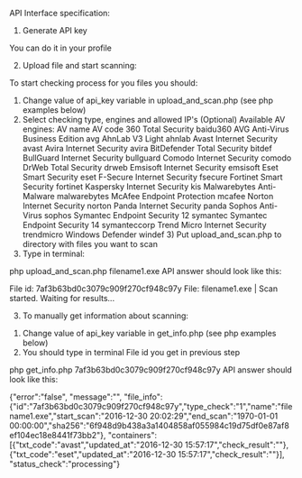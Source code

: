 API Interface specification:


 1. Generate API key

You can do it in your profile 

 2. Upload file and start scanning:

To start checking process for you files you should: 
1) Change value of api_key variable in upload_and_scan.php (see php examples below)
2) Select checking type, engines and allowed IP's (Optional)
Available AV engines: 
AV name	AV code
360 Total Security	baidu360
AVG Anti-Virus Business Edition	avg
AhnLab V3 Light	ahnlab
Avast Internet Security	avast
Avira Internet Security	avira
BitDefender Total Security	bitdef
BullGuard Internet Security	bullguard
Comodo Internet Security	comodo
DrWeb Total Security	drweb
Emsisoft Internet Security	emsisoft
Eset Smart Security	eset
F-Secure Internet Security	fsecure
Fortinet Smart Security	fortinet
Kaspersky Internet Security	kis
Malwarebytes Anti-Malware	malwarebytes
McAfee Endpoint Protection	mcafee
Norton Internet Security	norton
Panda Internet Security	panda
Sophos Anti-Virus	sophos
Symantec Endpoint Security 12	symantec
Symantec Endpoint Security 14	symanteccorp
Trend Micro Internet Security	trendmicro
Windows Defender	windef 3) Put upload_and_scan.php to directory with files you want to scan 
4) Type in terminal: 

php upload_and_scan.php filename1.exe
API answer should look like this: 

File id: 7af3b63bd0c3079c909f270cf948c97y
File: filename1.exe | Scan started. Waiting for results...

 3. To manually get information about scanning:

1) Change value of api_key variable in get_info.php (see php examples below)
2) You should type in terminal File id you get in previous step 

php get_info.php 7af3b63bd0c3079c909f270cf948c97y
API answer should look like this: 

{"error":"false",
"message":"",
"file_info":{"id":"7af3b63bd0c3079c909f270cf948c97y","type_check":"1","name":"filename1.exe","start_scan":"2016-12-30 20:02:29","end_scan":"1970-01-01 00:00:00","sha256":"6f948d9b438a3a1404858af055984c19d75df0e87af8ef104ec18e8441f73bb2"},
"containers":[{"txt_code":"avast","updated_at":"2016-12-30 15:57:17","check_result":""},{"txt_code":"eset","updated_at":"2016-12-30 15:57:17","check_result":""}],
"status_check":"processing"}
